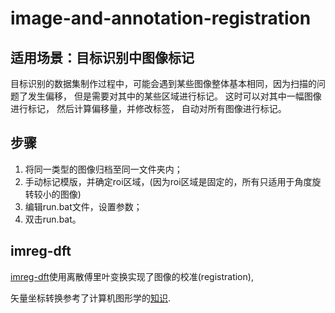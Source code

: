# image-and-annotation-registration
## 适用场景：目标识别中图像标记  
目标识别的数据集制作过程中，可能会遇到某些图像整体基本相同，因为扫描的问题了发生偏移，
但是需要对其中的某些区域进行标记。 
这时可以对其中一幅图像进行标记，
然后计算偏移量，并修改标签，
自动对所有图像进行标记。

## 步骤
1. 将同一类型的图像归档至同一文件夹内；
2. 手动标记模版，并确定roi区域，(因为roi区域是固定的，所有只适用于角度旋转较小的图像)
3. 编辑run.bat文件，设置参数；
4. 双击run.bat。

## imreg-dft
[imreg-dft](https://github.com/matejak/imreg_dft)使用离散傅里叶变换实现了图像的校准(registration), 

矢量坐标转换参考了计算机图形学的[知识](https://www.zhihu.com/question/52027040).